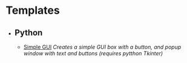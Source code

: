 # Templates #

   * ## Python ## 
       * [Simple GUI](https://github.com/Vault108/Templates/blob/main/python/gui.py) _Creates a simple GUI box with a button, and popup window with text and buttons_ _(requires pytthon Tkinter)_
 
